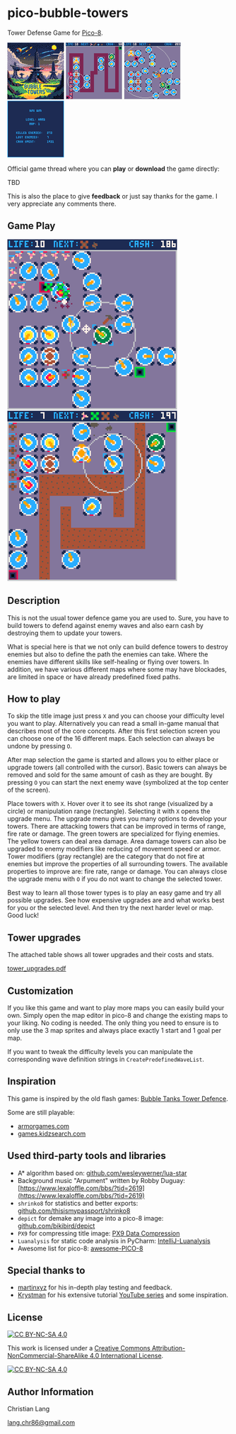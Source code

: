 pico-bubble-towers
==================

Tower Defense Game for [Pico-8](https://www.lexaloffle.com/pico-8.php).

![title_image](assets/title_image.png)
![gameplay_1](assets/gameplay_1.png)
![gameplay_2](assets/gameplay_2.png)
![end_screen](assets/end_screen.png)

Official game thread where you can **play** or **download** the game directly:

TBD

This is also the place to give **feedback** or just say thanks for the game.
I very appreciate any comments there.


Game Play
---------

![demo_gameplay_1](assets/demo_gameplay_1.gif)
![demo_gameplay_2](assets/demo_gameplay_2.gif)


Description
-----------

This is not the usual tower defence game you are used to.
Sure, you have to build towers to defend against enemy waves
and also earn cash by destroying them to update your towers.

What is special here is that we not only can build defence towers to destroy enemies
but also to define the path the enemies can take.
Where the enemies have different skills like self-healing or flying over towers.
In addition, we have various different maps where some may have blockades,
are limited in space or have already predefined fixed paths.


How to play
-----------

To skip the title image just press `X`
and you can choose your difficulty level you want to play.
Alternatively you can read a small in-game manual that describes most of the core concepts.
After this first selection screen you can choose one of the 16 different maps.
Each selection can always be undone by pressing `O`.

After map selection the game is started and allows you to either
place or upgrade towers (all controlled with the cursor).
Basic towers can always be removed and sold for the same amount of cash as they are bought.
By pressing `O` you can start the next enemy wave (symbolized at the top center of the screen).

Place towers with `X`.
Hover over it to see its shot range (visualized by a circle) or manipulation range (rectangle).
Selecting it with `X` opens the upgrade menu.
The upgrade menu gives you many options to develop your towers.
There are attacking towers that can be improved in terms of range, fire rate or damage.
The green towers are specialized for flying enemies.
The yellow towers can deal area damage.
Area damage towers can also be upgraded to enemy modifiers like reducing of movement speed or armor.
Tower modifiers (gray rectangle) are the category that do not fire at enemies
but improve the properties of all surrounding towers.
The available properties to improve are: fire rate, range or damage.
You can always close the upgrade menu with `O` if you do not want to change the selected tower.

Best way to learn all those tower types is to play an easy game and try all possible upgrades.
See how expensive upgrades are and what works best for you or the selected level.
And then try the next harder level or map.
Good luck!


Tower upgrades
--------------

The attached table shows all tower upgrades and their costs and stats.

[tower_upgrades.pdf](assets/tower_upgrades.pdf)


Customization
-------------

If you like this game and want to play more maps you can easily build your own.
Simply open the map editor in pico-8 and change the existing maps to your liking.
No coding is needed.
The only thing you need to ensure is to only use the 3 map sprites and always place exactly 1 start and 1 goal per map.

If you want to tweak the difficulty levels
you can manipulate the corresponding wave definition strings in `CreatePredefinedWaveList`.


Inspiration
-----------

This game is inspired by the old flash games:
[Bubble Tanks Tower Defence](https://herointeractive.fandom.com/wiki/Bubble_Tanks_(Series)#Bubble_Tanks_Tower_Defences).

Some are still playable:

* [armorgames.com](https://armorgames.com/play/4962/bubble-tanks-tower-defense/)
* [games.kidzsearch.com](https://games.kidzsearch.com/computer/title/bubble-tanks-tower-defense-41149)


Used third-party tools and libraries
------------------------------------

* A* algorithm based on: [github.com/wesleywerner/lua-star](https://github.com/wesleywerner/lua-star)
* Background music "Arpument" written by Robby Duguay: [https://www.lexaloffle.com/bbs/?tid=2619](https://www.lexaloffle.com/bbs/?tid=2619)
* `shrinko8` for statistics and better exports: [github.com/thisismypassport/shrinko8](https://github.com/thisismypassport/shrinko8)
* `depict` for demake any image into a pico-8 image: [github.com/bikibird/depict](https://github.com/bikibird/depict)
* `PX9` for compressing title image: [PX9 Data Compression](https://www.lexaloffle.com/bbs/?tid=34058)
* `Luanalysis` for static code analysis in PyCharm: [IntelliJ-Luanalysis](https://github.com/Benjamin-Dobell/IntelliJ-Luanalysis)
* Awesome list for pico-8: [awesome-PICO-8](https://github.com/pico-8/awesome-PICO-8?tab=readme-ov-file#tutorials)


Special thanks to
-----------------

* [martinxyz](https://github.com/martinxyz) for his in-depth play testing and feedback.
* [Krystman](https://github.com/Krystman) for his extensive tutorial [YouTube series](https://www.lexaloffle.com/bbs/?tid=28030) and some inspiration.


License
-------

[![CC BY-NC-SA 4.0][cc-by-nc-sa-shield]][cc-by-nc-sa]

This work is licensed under a
[Creative Commons Attribution-NonCommercial-ShareAlike 4.0 International License][cc-by-nc-sa].

[![CC BY-NC-SA 4.0][cc-by-nc-sa-image]][cc-by-nc-sa]

[cc-by-nc-sa]: http://creativecommons.org/licenses/by-nc-sa/4.0/
[cc-by-nc-sa-image]: https://licensebuttons.net/l/by-nc-sa/4.0/88x31.png
[cc-by-nc-sa-shield]: https://img.shields.io/badge/License-CC%20BY--NC--SA%204.0-lightgrey.svg


Author Information
------------------

Christian Lang

[lang.chr86@gmail.com](mailto:lang.chr86@gmail.com)
